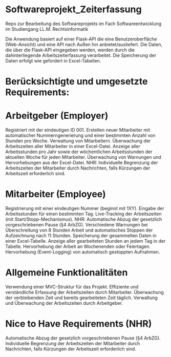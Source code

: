 # Softwareprojekt_Zeiterfassung
Repo zur Bearbeitung des Softwareprojekts im Fach Softwareentwicklung im Studiengang LL.M. Rechtsinformatik

Die Anwendung basiert auf einer Flask-API die eine Benutzeroberfläche (Web-Ansicht) und eine API nach Außen hin anbietet/ausliefert. Die Daten, die über die Flask-API eingegeben werden, werden durch die dahinterliegende Arbeitszeiterfassung verarbeitet. Die Speicherung der Daten erfolgt wie gefordert in Excel-Tabellen.

# Berücksichtigte und umgesetzte Requirements:

# Arbeitgeber (Employer)
Registriert mit der eindeutigen ID 001.
Erstellen neuer Mitarbeiter mit automatischer Nummerngenerierung und einer bestimmten Anzahl von Stunden pro Woche.
Verwaltung von Mitarbeitern.
Überwachung der Arbeitszeiten aller Mitarbeiter in einer Excel-Datei.
Anzeige aller Arbeitsstunden pro Jahr sowie der wöchentlichen Arbeitsstunden der aktuellen Woche für jeden Mitarbeiter.
Überwachung von Warnungen und Hervorhebungen aus der Excel-Datei.
NHR: Individuelle Begrenzung der Arbeitszeiten der Mitarbeiter durch Nachrichten, falls Kürzungen der Arbeitszeit erforderlich sind.

# Mitarbeiter (Employee)
Registrierung mit einer eindeutigen Nummer (beginnt mit 1XY).
Eingabe der Arbeitsstunden für einen bestimmten Tag.
Live-Tracking der Arbeitszeiten (mit Start/Stopp-Mechanismus).
NHR: Automatische Abzug der gesetzlich vorgeschriebenen Pause (§4 ArbZG).
Verschiedene Warnungen bei Überschreitung von 8 Stunden Arbeit und automatisches Stoppen der Aufzeichnung nach 11 Stunden.
Speicherung der gesammelten Daten in einer Excel-Tabelle.
Anzeige aller gearbeiteten Stunden an jedem Tag in der Tabelle.
Hervorhebung der Arbeit an Wochenenden oder Feiertagen.
Hervorhebung (Event-Logging) von automatisch gestoppten Aufnahmen.

# Allgemeine Funktionalitäten
Verwendung einer MVC-Struktur für das Projekt.
Effiziente und verständliche Erfassung der Arbeitszeiten durch Mitarbeiter.
Überwachung der verbleibenden Zeit und bereits gearbeiteten Zeit täglich.
Verwaltung und Überwachung der Arbeitszeiten durch Arbeitgeber.

# Nice to Have Requirements (NHR)
Automatische Abzug der gesetzlich vorgeschriebenen Pause (§4 ArbZG).
Individuelle Begrenzung der Arbeitszeiten der Mitarbeiter durch Nachrichten, falls Kürzungen der Arbeitszeit erforderlich sind.
